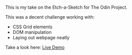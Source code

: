 This is my take on the Etch-a-Sketch for The Odin Project.

This was a decent challenge working with:
- CSS Grid elements
- DOM manipulation
- Laying out webpage neatly

Take a look here: [Live Demo](https://dasbobbit.github.io/etch-a-sketch/)